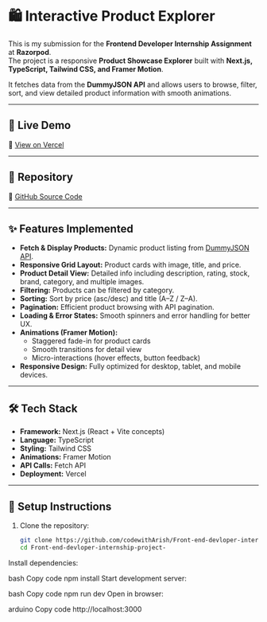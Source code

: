 # 🛍️ Interactive Product Explorer

This is my submission for the **Frontend Developer Internship Assignment** at **Razorpod**.  
The project is a responsive **Product Showcase Explorer** built with **Next.js, TypeScript, Tailwind CSS, and Framer Motion**.  

It fetches data from the **DummyJSON API** and allows users to browse, filter, sort, and view detailed product information with smooth animations.

---

## 🚀 Live Demo
🔗 [View on Vercel](https://your-vercel-link-here.vercel.app)  

---

## 📂 Repository
🔗 [GitHub Source Code](https://github.com/codewithArish/Front-end-devloper-internship-project-.git)  

---

## ✨ Features Implemented
- **Fetch & Display Products:** Dynamic product listing from [DummyJSON API](https://dummyjson.com/products).  
- **Responsive Grid Layout:** Product cards with image, title, and price.  
- **Product Detail View:** Detailed info including description, rating, stock, brand, category, and multiple images.  
- **Filtering:** Products can be filtered by category.  
- **Sorting:** Sort by price (asc/desc) and title (A–Z / Z–A).  
- **Pagination:** Efficient product browsing with API pagination.  
- **Loading & Error States:** Smooth spinners and error handling for better UX.  
- **Animations (Framer Motion):**  
  - Staggered fade-in for product cards  
  - Smooth transitions for detail view  
  - Micro-interactions (hover effects, button feedback)  
- **Responsive Design:** Fully optimized for desktop, tablet, and mobile devices.  

---

## 🛠️ Tech Stack
- **Framework:** Next.js (React + Vite concepts)  
- **Language:** TypeScript  
- **Styling:** Tailwind CSS  
- **Animations:** Framer Motion  
- **API Calls:** Fetch API  
- **Deployment:** Vercel  

---

## 📖 Setup Instructions

1. Clone the repository:
   ```bash
   git clone https://github.com/codewithArish/Front-end-devloper-internship-project-.git
   cd Front-end-devloper-internship-project-
Install dependencies:

bash
Copy code
npm install
Start development server:

bash
Copy code
npm run dev
Open in browser:

arduino
Copy code
http://localhost:3000

